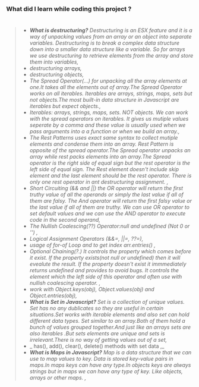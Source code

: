 ### What did I learn while coding this project ?

> #
>
> - _**What is destructuring?** Destructuring is an ESX feature and it is a way of unpacking values from an array or an object into separate variables. Destructuring is to break a complex data structure down into a smaller data structure like a variable. So for arrays we use destructuring to retrieve elements from the array and store them into variables,_
> - _destructuring arrays,_
> - _destructuring objects,_
> - _The Spread Operator(...) for unpacking all the array elements at one.It takes all the elements out of array.The Spread Operator works on all iterables. Iterables are arrays, strings, maps, sets but not objects.The most built-in data structure in Javascript are iterables but expect objects.,_
> - _Iterables: arrays, strings, maps, sets. NOT objects. We can work with the spread operators on iterables. It gives us mutiple values seperate by a comma and these value is usually used when we pass arguments into a a function or when we build an array.,_
> - _The Rest Patterns uses exact same syntax to collect mutiple elements and condense them into an array. Rest Pattern is opposite of the spread operator.The Spread operator unpacks an array while rest packs elements into an array.The Spread operator is the right side of equal sign but the rest operator is the left side of equal sign. The Rest element doesn't include skip element and the last element should be the rest operator. There is only one rest operator in ant destructuring assignment. ,_
> - _Short Circuiting (&& and ||) the OR operator will return the first truthy value of all the operands or simply the last value if all of them are falsy. The And operator will return the first falsy value or the last value if all of them are truthy. We can use OR operator to set default values and we can use the AND operator to execute code in the second operand,_
> - _The Nullish Coalescing(??) Operator:null and undefined (Not 0 or '') ,_
> - _Logical Assignment Operators (&&=, ||=, ??=),_
> - _usage of for-of Loop and to get index arr.entries() ,_
> - _Optional Chaining(?.) It controls the property which comes before it exist. If the property exists(not null or undefined) then it will evealute the result. If the property doesn't exist it immmediately returns undefined and provides to avoid bugs. It controls the element which the left side of this operator and often use with nullish coalescing operator. ,_
> - _work with Object.keys(obj), Object.values(obj) and Object.entries(obj),_
> - _**What is Set in Javascript?** Set is a collection of unique values. Set has no any dublicates so they are useful in certain situations.Set works with iterable elements and also set can hold different data types. Set similar to an array.Both of them hold a bunch of values grouped together.And just like an arrays sets are also iterables .But sets elements are unique and sets is irrelevant.There is no way of getting values out of a set,_
> - _ has(), add(), clear(), delete() methods with set data ,_
> - _**What is Maps in Javascript?** Map is a data structure that we can use to map values to key. Data is stored key-value pairs in maps.In maps keys can have any type.In objects keys are always strings but in maps we can have any type of key. Like objects, arrays or other maps. ,_
>
> #
